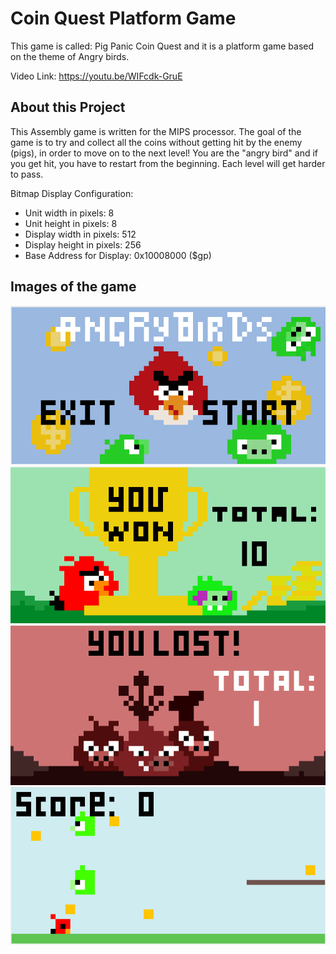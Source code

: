 # Coin Quest Platform Game
This game is called: Pig Panic Coin Quest and it is a platform game based on the theme of Angry birds.

Video Link: https://youtu.be/WIFcdk-GruE

## About this Project
This Assembly game is written for the MIPS processor. The goal of the game is to try and collect all the coins without getting hit by the enemy (pigs), in order to move on to the next level! You are the "angry bird" and if you get hit, you have to restart from the beginning. Each level will get harder to pass. 

Bitmap Display Configuration:
- Unit width in pixels: 8
- Unit height in pixels: 8
- Display width in pixels: 512
- Display height in pixels: 256
- Base Address for Display: 0x10008000 ($gp)

## Images of the game
![](images/main_menu.png)
![](images/win.png)
![](images/lose.png)
![](images/platform_game.png)

